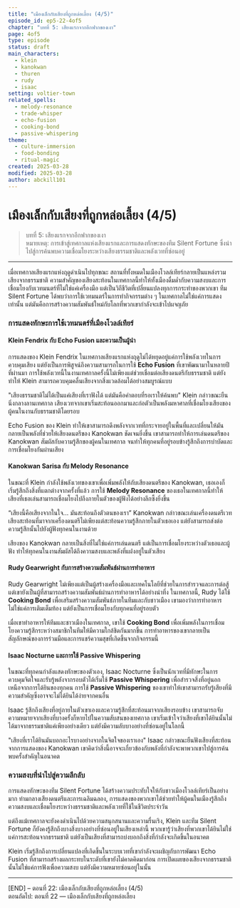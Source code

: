 ```yaml
---
title: "เมืองเล็กกับเสียงที่ถูกหล่อเลี้ยง (4/5)"
episode_id: ep5-22-4of5
chapter: "บทที่ 5: เสียงแรกจากอีกฟากของเงา"
page: 4of5
type: episode
status: draft
main_characters:
  - klein
  - kanokwan
  - thuren
  - rudy
  - isaac
setting: voltier-town
related_spells:
  - melody-resonance
  - trade-whisper
  - echo-fusion
  - cooking-bond
  - passive-whispering
theme:
  - culture-immersion
  - food-bonding
  - ritual-magic
created: 2025-03-28
modified: 2025-03-28
author: abckill101
---
```


# เมืองเล็กกับเสียงที่ถูกหล่อเลี้ยง (4/5)

> บทที่ 5: เสียงแรกจากอีกฟากของเงา  
> หมายเหตุ: การเข้าสู่เทศกาลแห่งเสียงแรกและการแสดงทักษะของทีม Silent Fortune ซึ่งนำไปสู่การค้นพบความเชื่อมโยงระหว่างเสียงธรรมชาติและพลังเวทที่ซ่อนอยู่

---

เมื่อเทศกาลเสียงแรกแห่งฤดูดำเนินไปทุกขณะ สถานที่ทั้งหมดในเมืองโวลล์เทียร์กลายเป็นแหล่งรวมเสียงจากธรรมชาติ ความสำคัญของเสียงสะท้อนในเทศกาลนี้ทำให้ทั้งเมืองดื่มด่ำกับความสงบและการเชื่อมโยงกับเวทมนตร์ที่ไม่ใช่แค่เครื่องมือ แต่เป็นวิถีชีวิตที่เปลี่ยนแปลงทุกการกระทำของพวกเขา ทีม Silent Fortune ได้พบว่าการใช้เวทมนตร์ในการทำกิจกรรมต่าง ๆ ในเทศกาลไม่ใช่แค่การแสดงเท่านั้น แต่มันคือการสร้างความสัมพันธ์ใหม่กับโลกที่พวกเขากำลังจะเข้าไปผจญภัย

### การแสดงทักษะการใช้เวทมนตร์ที่เมืองโวลล์เทียร์

#### Klein Fendrix กับ Echo Fusion และความเป็นผู้นำ
การแสดงของ Klein Fendrix ในเทศกาลเสียงแรกแห่งฤดูไม่ได้หยุดอยู่แค่การใช้พลังเวทในการควบคุมเสียง แต่ยังเป็นการพิสูจน์ถึงความสามารถในการใช้ **Echo Fusion** ที่เขาพัฒนามาในหลายปีที่ผ่านมา การใช้พลังเวทนี้ในงานเทศกาลครั้งนี้ไม่เพียงแต่ช่วยเชื่อมต่อเสียงดนตรีกับธรรมชาติ แต่ยังทำให้ Klein สามารถควบคุมคลื่นเสียงจากสิ่งแวดล้อมได้อย่างสมบูรณ์แบบ

"เสียงธรรมชาติไม่ได้เป็นแค่เสียงที่เราฟังได้ แต่มันคือคำตอบที่รอเราให้ค้นพบ" Klein กล่าวขณะยืนนิ่งกลางลานเทศกาล เสียงเวทจากเขาเริ่มสะท้อนออกมาและก่อตัวเป็นพลังมหาศาลที่เชื่อมโยงเสียงของผู้คนในงานกับธรรมชาติโดยรอบ

Echo Fusion ของ Klein ทำให้เขาสามารถดึงพลังจากเวทที่กระจายอยู่ในพื้นที่และเปลี่ยนให้มันกลายเป็นพลังที่ช่วยให้เสียงดนตรีของ Kanokwan ชัดเจนยิ่งขึ้น เขาสามารถทำให้การเล่นดนตรีของ Kanokwan สัมผัสกับความรู้สึกของผู้คนในเทศกาล จนทำให้ทุกคนที่อยู่รอบข้างรู้สึกถึงการบำบัดและการเชื่อมโยงกันผ่านเสียง

#### Kanokwan Sarisa กับ Melody Resonance
ในขณะที่ Klein กำลังใช้พลังเวทของเขาเพื่อเพิ่มพลังให้กับเสียงดนตรีของ Kanokwan, เธอเองก็เริ่มรู้สึกถึงสิ่งที่แตกต่างจากครั้งที่แล้ว การใช้ **Melody Resonance** ของเธอในเทศกาลนี้ทำให้เสียงที่เธอเล่นสามารถเชื่อมโยงไปถึงภายในตัวของผู้ฟังได้อย่างลึกซึ้งยิ่งขึ้น

“เสียงนี้คือเสียงจากในใจ... มันสะท้อนถึงตัวตนของเรา” Kanokwan กล่าวขณะเล่นเครื่องดนตรีเวท เสียงสะท้อนที่มาจากเครื่องดนตรีไม่เพียงแต่สะท้อนความรู้สึกภายในตัวเธอเอง แต่ยังสามารถส่งต่อความรู้สึกนั้นไปยังผู้ฟังทุกคนในงานด้วย

เสียงของ Kanokwan กลายเป็นสิ่งที่ไม่ใช่แค่การเล่นดนตรี แต่เป็นการเชื่อมโยงระหว่างตัวเธอและผู้ฟัง ทำให้ทุกคนในงานสัมผัสได้ถึงความสงบและพลังที่แฝงอยู่ในตัวเสียง

#### Rudy Gearwright กับการสร้างความสัมพันธ์ผ่านการทำอาหาร
Rudy Gearwright ไม่เพียงแต่เป็นผู้สร้างเครื่องมือและเทคโนโลยีที่ช่วยในการสำรวจและการต่อสู้ แต่เขายังเป็นผู้ที่สามารถสร้างความสัมพันธ์ผ่านการทำอาหารได้อย่างน่าทึ่ง ในเทศกาลนี้, Rudy ได้ใช้ **Cooking Bond** เพื่อเสริมสร้างความสัมพันธ์ภายในทีมและกับชาวเมือง เขามองว่าการทำอาหารไม่ใช่แค่การเติมเต็มท้อง แต่ยังเป็นการเชื่อมโยงกับทุกคนที่อยู่รอบตัว

เมื่อเขาทำอาหารให้ทีมและชาวเมืองในเทศกาล, เขาใช้ **Cooking Bond** เพื่อเพิ่มพลังในการเชื่อมโยงความรู้สึกระหว่างสมาชิกในทีมให้มีความใกล้ชิดกันมากขึ้น การทำอาหารของเขากลายเป็นสัญลักษณ์ของการร่วมมือและการแชร์ความสุขที่เกิดขึ้นจากกิจกรรมนี้

#### Isaac Nocturne และการใช้ Passive Whispering
ในขณะที่ทุกคนกำลังแสดงทักษะของตัวเอง, Isaac Nocturne ซึ่งเป็นนักเวทที่มีทักษะในการควบคุมจิตใจและรับรู้พลังจากรอบตัวได้เริ่มใช้ **Passive Whispering** เพื่อสำรวจสิ่งที่อยู่นอกเหนือจากการได้ยินของทุกคน การใช้ **Passive Whispering** ของเขาทำให้เขาสามารถรับรู้เสียงที่มีความสำคัญซึ่งอาจจะไม่ได้ยินได้ง่ายจากคนอื่น

Isaac รู้สึกถึงเสียงที่อยู่ภายในตัวเขาเองและความรู้สึกที่สะท้อนมาจากเสียงรอบข้าง เขาสามารถจับความหมายจากเสียงที่บางครั้งก็หายไปในความสับสนของเทศกาล เขาเริ่มเข้าใจว่าเสียงที่เขาได้ยินนั้นไม่ได้มาจากธรรมชาติแค่เพียงอย่างเดียว แต่ยังมีความลับบางอย่างที่ซ่อนอยู่ในโลกนี้

"เสียงที่เราได้ยินมันบอกอะไรบางอย่างจากในจิตใจของเราเอง" Isaac กล่าวขณะยืนฟังเสียงที่สะท้อนจากการแสดงของ Kanokwan เขาคิดว่าสิ่งนี้อาจจะเกี่ยวข้องกับพลังที่กำลังจะพาพวกเขาไปสู่การค้นพบครั้งสำคัญในอนาคต

### ความสงบที่นำไปสู่ความลึกลับ
การแสดงทักษะของทีม Silent Fortune ได้สร้างความประทับใจให้กับชาวเมืองโวลล์เทียร์เป็นอย่างมาก ท่ามกลางเสียงดนตรีและการเฉลิมฉลอง, การแสดงของพวกเขาได้ช่วยทำให้ผู้คนในเมืองรู้สึกถึงความสงบและเชื่อมโยงระหว่างธรรมชาติและพลังเวทที่ใช้ในชีวิตประจำวัน

แต่ถึงแม้เทศกาลจะยังคงดำเนินไปด้วยความสนุกสนานและความรื่นเริง, Klein และทีม Silent Fortune ก็ยังคงรู้สึกถึงบางสิ่งบางอย่างที่ซ่อนอยู่ในเสียงเหล่านี้ พวกเขารู้ว่าเสียงที่พวกเขาได้ยินไม่ใช่แค่การสะท้อนจากธรรมชาติ แต่ยังเป็นเสียงที่สามารถบ่งบอกถึงสิ่งที่กำลังจะเกิดขึ้นในอนาคต

Klein เริ่มรู้สึกถึงการเปลี่ยนแปลงที่เกิดขึ้นในระบบเวทที่เขากำลังจะเผชิญกับการพัฒนา Echo Fusion ที่สามารถสร้างผลกระทบในระดับที่เขายังไม่คาดคิดมาก่อน การเปิดเผยของเสียงจากธรรมชาตินั้นไม่ใช่แค่การฟังเพื่อความสงบ แต่ยังมีความหมายซ่อนอยู่ในนั้น

---

[END] – ตอนที่ 22: เมืองเล็กกับเสียงที่ถูกหล่อเลี้ยง (4/5)  
ตอนถัดไป: ตอนที่ 22 — เมืองเล็กกับเสียงที่ถูกหล่อเลี้ยง

